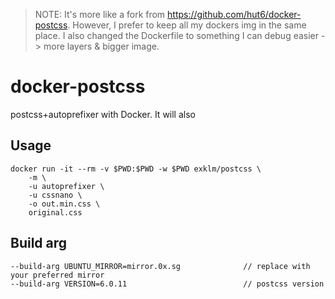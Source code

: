 > NOTE: It's more like a fork from https://github.com/hut6/docker-postcss.
> However, I prefer to keep all my dockers img in the same place.
> I also changed the Dockerfile to something I can debug easier -> more layers & bigger image.

# docker-postcss

postcss+autoprefixer with Docker. It will also

## Usage

    docker run -it --rm -v $PWD:$PWD -w $PWD exklm/postcss \
		-m \
		-u autoprefixer \
		-u cssnano \
		-o out.min.css \
		original.css

## Build arg
	--build-arg UBUNTU_MIRROR=mirror.0x.sg				// replace with your preferred mirror
	--build-arg VERSION=6.0.11							// postcss version
